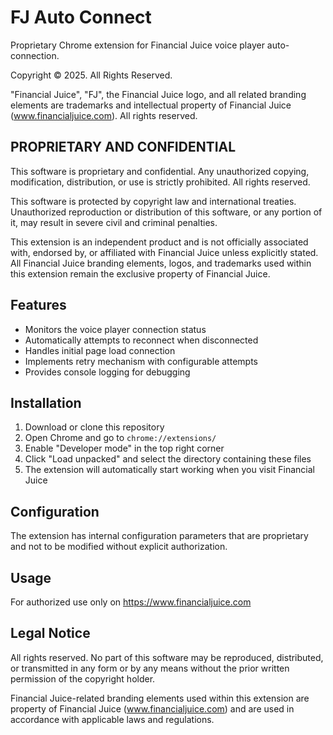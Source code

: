 # FJ Auto Connect

Proprietary Chrome extension for Financial Juice voice player auto-connection.

Copyright © 2025. All Rights Reserved.

"Financial Juice", "FJ", the Financial Juice logo, and all related branding elements
are trademarks and intellectual property of Financial Juice (www.financialjuice.com).
All rights reserved.

## PROPRIETARY AND CONFIDENTIAL

This software is proprietary and confidential. Any unauthorized copying, modification,
distribution, or use is strictly prohibited. All rights reserved.

This software is protected by copyright law and international treaties.
Unauthorized reproduction or distribution of this software, or any portion of it,
may result in severe civil and criminal penalties.

This extension is an independent product and is not officially associated with,
endorsed by, or affiliated with Financial Juice unless explicitly stated.
All Financial Juice branding elements, logos, and trademarks used within this
extension remain the exclusive property of Financial Juice.

## Features

- Monitors the voice player connection status
- Automatically attempts to reconnect when disconnected
- Handles initial page load connection
- Implements retry mechanism with configurable attempts
- Provides console logging for debugging

## Installation

1. Download or clone this repository
2. Open Chrome and go to `chrome://extensions/`
3. Enable "Developer mode" in the top right corner
4. Click "Load unpacked" and select the directory containing these files
5. The extension will automatically start working when you visit Financial Juice

## Configuration

The extension has internal configuration parameters that are proprietary and not to be modified
without explicit authorization.

## Usage

For authorized use only on https://www.financialjuice.com

## Legal Notice

All rights reserved. No part of this software may be reproduced, distributed, or transmitted
in any form or by any means without the prior written permission of the copyright holder.

Financial Juice-related branding elements used within this extension are property of
Financial Juice (www.financialjuice.com) and are used in accordance with applicable
laws and regulations. 
